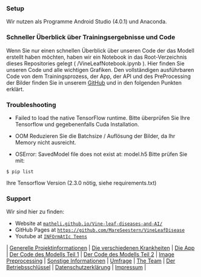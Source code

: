 ### Setup
Wir nutzen als Programme Android Studio (4.0.1) und Anaconda. 



### Schneller Überblick über Trainingsergebnisse und Code
Wenn Sie nur einen schnellen Überblick über unseren Code der das Modell erstellt haben möchten, haben wir ein Notebook in das Root-Verzeichnis dieses Repositories gelegt ( /VineLeafNotebook.ipynb ). Hier finden Sie unseren Code und alle wichtigen Grafiken. Den vollständigen ausführbaren Code von dem Trainingsprozess, der App, der API und des PreProcessing der Bilder finden Sie in unserem <a href="https://github.com/MareSeestern/VineLeafDisease">GitHub</a>
 und in den folgenden Punkten erklärt.
 
 
### Troubleshooting
- Failed to load the native TensorFlow runtime.
Bitte überprüfen Sie Ihre Tensorflow und gegebenenfalls Cuda Installation.

- OOM
Reduzieren Sie die Batchsize / Auflösung der Bilder, da Ihr Memory nicht ausreicht.

- OSError: SavedModel file does not exist at: model.h5
Bitte prüfen Sie mit:
```shell
$ pip list
```
Ihre Tensorflow Version (2.3.0 nötig, siehe requirements.txt)
### Support

Wir sind hier zu finden:

- Website at <a href="https://matheli.github.io/Vine-leaf-diseases-and-AI/" target="_blank">`matheli.github.io/Vine-leaf-diseases-and-AI/`</a>
- GitHub Pages at <a href="https://github.com/MareSeestern/VineLeafDisease" target="_blank">`https://github.com/MareSeestern/VineLeafDisease`</a>
- Youtube at <a href="https://www.youtube.com/channel/UCsGZt4UtInZ01tBjM1B-FbQ?view_as=subscriber" target="_blank">`INFOrmAtIc Teens`</a>

| [Generelle Projektinformationen](https://matheli.github.io/Vine-leaf-diseases-and-AI/) | [Die verschiedenen Krankheiten](https://matheli.github.io/Vine-leaf-diseases-and-AI/Different-diseases) | [Die App](https://matheli.github.io/Vine-leaf-diseases-and-AI/App) | [Der Code des Modells Teil 1](https://matheli.github.io/Vine-leaf-diseases-and-AI/Code) | [Der Code des Modells Teil 2](https://matheli.github.io/Vine-leaf-diseases-and-AI/Code2) | [Image Preprocessing](https://matheli.github.io/Vine-leaf-diseases-and-AI/ImagePreprocessing) | [Sonstige Informationen](https://matheli.github.io/Vine-leaf-diseases-and-AI/Sonstiges) | [Umfrage](https://matheli.github.io/Vine-leaf-diseases-and-AI/Survey) | [The Team](https://matheli.github.io/Vine-leaf-diseases-and-AI/Team) | [Der Betriebsschlüssel](https://matheli.github.io/Vine-leaf-diseases-and-AI/Betriebsschl%C3%BCssel) | [Datenschutzerklärung](https://matheli.github.io/Vine-leaf-diseases-and-AI/Datenschutzerklärung) | [Impressum](https://matheli.github.io/Vine-leaf-diseases-and-AI/Impressum) |

